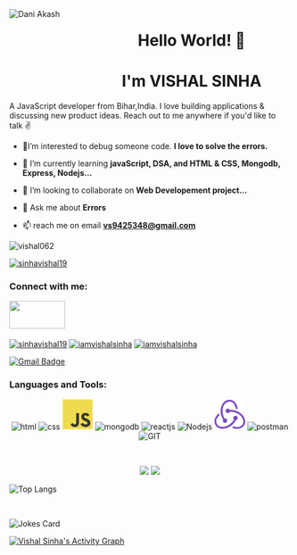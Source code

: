<img align="left" width="150" height="150" alt="Dani Akash" src="https://raw.githubusercontent.com/DaniAkash/DaniAkash/master/assets/avatar.png"/>

<h1 align="center">Hello World! 👋</h1>



##           <h1 align="center">                   I'm VISHAL SINHA </h1>

A JavaScript developer from Bihar,India. I love building applications & discussing new product ideas. Reach out to me anywhere if you'd like to talk ✌️
<br/>
- 🔭I’m interested to debug someone code. **I love to solve the errors.**

- 🌱 I’m currently learning **javaScript, DSA, and HTML & CSS, Mongodb, Express, Nodejs...**

- 👯 I’m looking to collaborate on **Web Developement project...**

- 💬 Ask me about **Errors**

- 📫 reach me on email **vs9425348@gmail.com**

<p align="left"> <img src="https://komarev.com/ghpvc/?username=vishal062&label=Profile%20views&color=0e75b6&style=flat" alt="vishal062" /> </p>

<p align="left"> <a href="https://twitter.com/sinhavishal19" target="blank"><img src="https://img.shields.io/twitter/follow/sinhavishal19?logo=twitter&style=for-the-badge" alt="sinhavishal19" /></a> </p>

<h3 align="left"> Connect with me: </h3>
<img src='https://raw.githubusercontent.com/ShahriarShafin/ShahriarShafin/main/Assets/handshake.gif' width="100px" height="50px">
<p align="left">
<a href="https://twitter.com/sinhavishal19" target="blank"><img align="center" src="https://raw.githubusercontent.com/rahuldkjain/github-profile-readme-generator/master/src/images/icons/Social/twitter.svg" alt="sinhavishal19" height="30" width="40" /></a>
<a href="https://linkedin.com/in/iamvishalsinha" target="blank"><img align="center" src="https://raw.githubusercontent.com/rahuldkjain/github-profile-readme-generator/master/src/images/icons/Social/linked-in-alt.svg" alt="iamvishalsinha" height="30" width="40" /></a>
<a href="https://instagram.com/iamvishalsinha" target="blank"><img align="center" src="https://raw.githubusercontent.com/rahuldkjain/github-profile-readme-generator/master/src/images/icons/Social/instagram.svg" alt="iamvishalsinha" height="30" width="40" /></a>

[![Gmail Badge](https://img.shields.io/badge/-VishalSinha-c14438?style=flat-square&logo=Gmail&logoColor=white&link=mailto:vs9425348@gmail.com)](mailto:vs9425348@gmail.com)

</p>
<span><h3 align="left">Languages and Tools:</h3><p align="center">
      <img src="https://www.vectorlogo.zone/logos/w3_html5/w3_html5-icon.svg" alt="html" width="55" height="55"/>
      <img src="https://www.vectorlogo.zone/logos/w3_css/w3_css-icon.svg" alt="css" width="55" height="55"/>
      <img src="https://raw.githubusercontent.com/devicons/devicon/master/icons/javascript/javascript-original.svg" alt="javascript" width="55" height="55"/>
      <img src="https://www.vectorlogo.zone/logos/mongodb/mongodb-icon.svg" alt="mongodb" width="45" height="55"/>
      <img src="https://www.vectorlogo.zone/logos/reactjs/reactjs-icon.svg" alt="reactjs" width="55" height="55"/>
      <img src="https://www.vectorlogo.zone/logos/nodejs/nodejs-icon.svg" alt="Nodejs" width="55" height="55"/>
      <img src="https://raw.githubusercontent.com/devicons/devicon/master/icons/redux/redux-original.svg" alt="redux" width="55" height="55"/>
      <img src="https://www.vectorlogo.zone/logos/getpostman/getpostman-icon.svg" alt="postman" width="55" height="55"/>
      <img src="https://www.vectorlogo.zone/logos/git-scm/git-scm-icon.svg" alt="GIT" width="55" height="55" marginleft="15"/>
</p></span>

<br/>
<p align="center">
  <img width="49%" src="https://github-readme-stats.vercel.app/api?username=Vishal062&show_icons=true&theme=tokyonight" />
  <img width="49%" src="https://github-readme-streak-stats.herokuapp.com/?user=Vishal062&theme=tokyonight" />

</p>

<p align="center">
<p>

 ![Top Langs](https://github-readme-stats.vercel.app/api/top-langs/?username=Vishal062&theme=tokyonight) </p><br/><p width="49%"> ![Jokes Card](https://readme-jokes.vercel.app/api?theme=tokyonight)

</p>

<a href="https://github.com/Vishal062/github-readme-activity-graph"><img alt="Vishal Sinha's Activity Graph" src="https://activity-graph.herokuapp.com/graph?username=Vishal062&bg_color=0D1117&color=5BCDEC&line=5BCDEC&point=FFFFFF&hide_border=true" /></a>

<!---
Vishal062/Vishal062 is a ✨ special ✨ repository because its `README.md` (this file) appears on your GitHub profile.
You can click the Preview link to take a look at your changes.
--->
